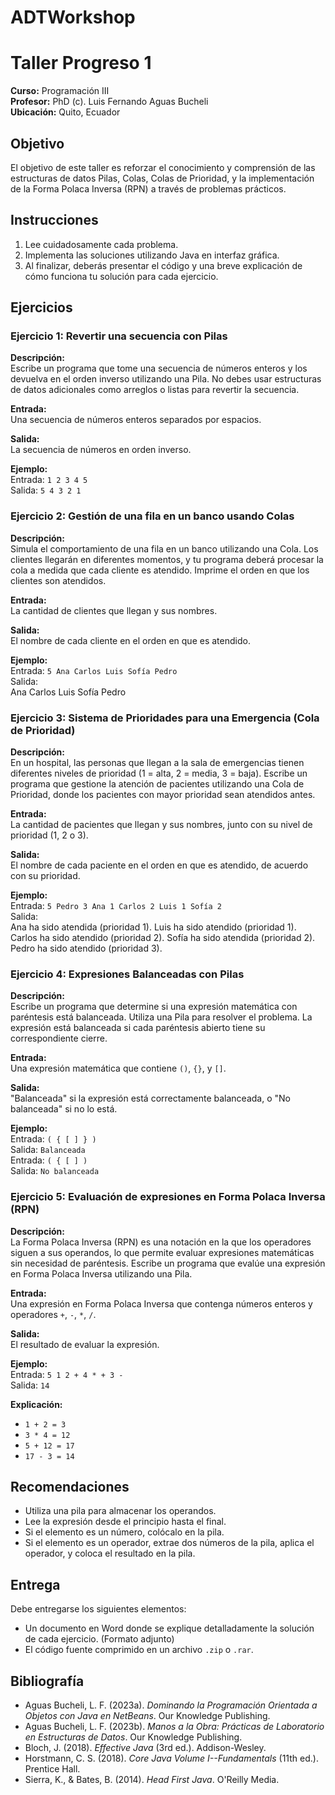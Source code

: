 # ADTWorkshop

# Taller Progreso 1

**Curso:** Programación III  
**Profesor:** PhD (c). Luis Fernando Aguas Bucheli  
**Ubicación:** Quito, Ecuador

## Objetivo

El objetivo de este taller es reforzar el conocimiento y comprensión de las estructuras de datos Pilas, Colas, Colas de Prioridad, y la implementación de la Forma Polaca Inversa (RPN) a través de problemas prácticos.

## Instrucciones

1. Lee cuidadosamente cada problema.
2. Implementa las soluciones utilizando Java en interfaz gráfica.
3. Al finalizar, deberás presentar el código y una breve explicación de cómo funciona tu solución para cada ejercicio.

## Ejercicios

### Ejercicio 1: Revertir una secuencia con Pilas

**Descripción:**  
Escribe un programa que tome una secuencia de números enteros y los devuelva en el orden inverso utilizando una Pila. No debes usar estructuras de datos adicionales como arreglos o listas para revertir la secuencia.

**Entrada:**  
Una secuencia de números enteros separados por espacios.

**Salida:**  
La secuencia de números en orden inverso.

**Ejemplo:**  
Entrada: `1 2 3 4 5`  
Salida: `5 4 3 2 1`

### Ejercicio 2: Gestión de una fila en un banco usando Colas

**Descripción:**  
Simula el comportamiento de una fila en un banco utilizando una Cola. Los clientes llegarán en diferentes momentos, y tu programa deberá procesar la cola a medida que cada cliente es atendido. Imprime el orden en que los clientes son atendidos.

**Entrada:**  
La cantidad de clientes que llegan y sus nombres.

**Salida:**  
El nombre de cada cliente en el orden en que es atendido.

**Ejemplo:**  
Entrada: `5 Ana Carlos Luis Sofía Pedro`  
Salida:  
Ana
Carlos
Luis
Sofía
Pedro


### Ejercicio 3: Sistema de Prioridades para una Emergencia (Cola de Prioridad)

**Descripción:**  
En un hospital, las personas que llegan a la sala de emergencias tienen diferentes niveles de prioridad (1 = alta, 2 = media, 3 = baja). Escribe un programa que gestione la atención de pacientes utilizando una Cola de Prioridad, donde los pacientes con mayor prioridad sean atendidos antes.

**Entrada:**  
La cantidad de pacientes que llegan y sus nombres, junto con su nivel de prioridad (1, 2 o 3).

**Salida:**  
El nombre de cada paciente en el orden en que es atendido, de acuerdo con su prioridad.

**Ejemplo:**  
Entrada: `5 Pedro 3 Ana 1 Carlos 2 Luis 1 Sofía 2`  
Salida:  
Ana ha sido atendida (prioridad 1).
Luis ha sido atendido (prioridad 1).
Carlos ha sido atendido (prioridad 2).
Sofía ha sido atendida (prioridad 2).
Pedro ha sido atendido (prioridad 3).


### Ejercicio 4: Expresiones Balanceadas con Pilas

**Descripción:**  
Escribe un programa que determine si una expresión matemática con paréntesis está balanceada. Utiliza una Pila para resolver el problema. La expresión está balanceada si cada paréntesis abierto tiene su correspondiente cierre.

**Entrada:**  
Una expresión matemática que contiene `()`, `{}`, y `[]`.

**Salida:**  
"Balanceada" si la expresión está correctamente balanceada, o "No balanceada" si no lo está.

**Ejemplo:**  
Entrada: `( { [ ] } )`  
Salida: `Balanceada`  
Entrada: `( { [ ] )`  
Salida: `No balanceada`

### Ejercicio 5: Evaluación de expresiones en Forma Polaca Inversa (RPN)

**Descripción:**  
La Forma Polaca Inversa (RPN) es una notación en la que los operadores siguen a sus operandos, lo que permite evaluar expresiones matemáticas sin necesidad de paréntesis. Escribe un programa que evalúe una expresión en Forma Polaca Inversa utilizando una Pila.

**Entrada:**  
Una expresión en Forma Polaca Inversa que contenga números enteros y operadores `+`, `-`, `*`, `/`.

**Salida:**  
El resultado de evaluar la expresión.

**Ejemplo:**  
Entrada: `5 1 2 + 4 * + 3 -`  
Salida: `14`

**Explicación:**  
- `1 + 2 = 3`  
- `3 * 4 = 12`  
- `5 + 12 = 17`  
- `17 - 3 = 14`

## Recomendaciones

- Utiliza una pila para almacenar los operandos.
- Lee la expresión desde el principio hasta el final.
- Si el elemento es un número, colócalo en la pila.
- Si el elemento es un operador, extrae dos números de la pila, aplica el operador, y coloca el resultado en la pila.

## Entrega

Debe entregarse los siguientes elementos:
- Un documento en Word donde se explique detalladamente la solución de cada ejercicio. (Formato adjunto)
- El código fuente comprimido en un archivo `.zip` o `.rar`.

## Bibliografía

- Aguas Bucheli, L. F. (2023a). *Dominando la Programación Orientada a Objetos con Java en NetBeans*. Our Knowledge Publishing.
- Aguas Bucheli, L. F. (2023b). *Manos a la Obra: Prácticas de Laboratorio en Estructuras de Datos*. Our Knowledge Publishing.
- Bloch, J. (2018). *Effective Java* (3rd ed.). Addison-Wesley.
- Horstmann, C. S. (2018). *Core Java Volume I--Fundamentals* (11th ed.). Prentice Hall.
- Sierra, K., & Bates, B. (2014). *Head First Java*. O'Reilly Media.


